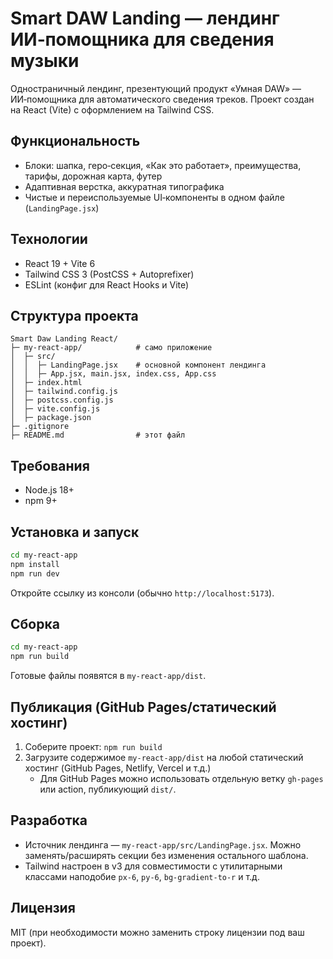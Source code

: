# Smart DAW Landing — лендинг ИИ‑помощника для сведения музыки

Одностраничный лендинг, презентующий продукт «Умная DAW» — ИИ‑помощника для автоматического сведения треков. Проект создан на React (Vite) с оформлением на Tailwind CSS.

## Функциональность
- Блоки: шапка, геро‑секция, «Как это работает», преимущества, тарифы, дорожная карта, футер
- Адаптивная верстка, аккуратная типографика
- Чистые и переиспользуемые UI‑компоненты в одном файле (`LandingPage.jsx`)

## Технологии
- React 19 + Vite 6
- Tailwind CSS 3 (PostCSS + Autoprefixer)
- ESLint (конфиг для React Hooks и Vite)

## Структура проекта
```
Smart Daw Landing React/
├─ my-react-app/            # само приложение
│  ├─ src/
│  │  ├─ LandingPage.jsx    # основной компонент лендинга
│  │  ├─ App.jsx, main.jsx, index.css, App.css
│  ├─ index.html
│  ├─ tailwind.config.js
│  ├─ postcss.config.js
│  ├─ vite.config.js
│  ├─ package.json
├─ .gitignore
├─ README.md                # этот файл
```

## Требования
- Node.js 18+
- npm 9+

## Установка и запуск
```bash
cd my-react-app
npm install
npm run dev
```
Откройте ссылку из консоли (обычно `http://localhost:5173`).

## Сборка
```bash
cd my-react-app
npm run build
```
Готовые файлы появятся в `my-react-app/dist`.

## Публикация (GitHub Pages/статический хостинг)
1. Соберите проект: `npm run build`
2. Загрузите содержимое `my-react-app/dist` на любой статический хостинг (GitHub Pages, Netlify, Vercel и т.д.)
   - Для GitHub Pages можно использовать отдельную ветку `gh-pages` или action, публикующий `dist/`.

## Разработка
- Источник лендинга — `my-react-app/src/LandingPage.jsx`. Можно заменять/расширять секции без изменения остального шаблона.
- Tailwind настроен в v3 для совместимости с утилитарными классами наподобие `px-6`, `py-6`, `bg-gradient-to-r` и т.д.

## Лицензия
MIT (при необходимости можно заменить строку лицензии под ваш проект).

